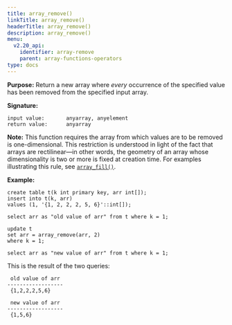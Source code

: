```yaml
---
title: array_remove()
linkTitle: array_remove()
headerTitle: array_remove()
description: array_remove()
menu:
  v2.20_api:
    identifier: array-remove
    parent: array-functions-operators
type: docs
---
```


**Purpose:** Return a new array where _every_ occurrence of the specified value has been removed from the specified input array.

**Signature:**

```output
input value:       anyarray, anyelement
return value:      anyarray
```

**Note:** This function requires the array from which values are to be removed is one-dimensional. This restriction is understood in light of the fact that arrays are rectilinear—in other words, the geometry of an array whose dimensionality is two or more is fixed at creation time. For examples illustrating this rule, see [`array_fill()`](../array-fill/).

**Example:**

```plpgsql
create table t(k int primary key, arr int[]);
insert into t(k, arr)
values (1, '{1, 2, 2, 2, 5, 6}'::int[]);

select arr as "old value of arr" from t where k = 1;

update t
set arr = array_remove(arr, 2)
where k = 1;

select arr as "new value of arr" from t where k = 1;
```

This is the result of the two queries:

```output
 old value of arr
------------------
 {1,2,2,2,5,6}

 new value of arr
------------------
 {1,5,6}
```
